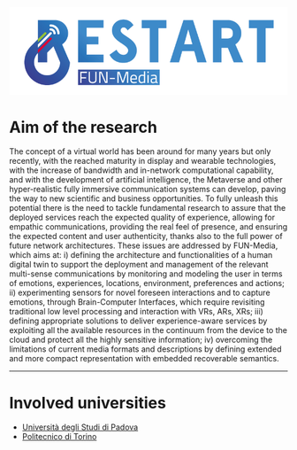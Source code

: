 ![RESTART - FUN-Media Logo](../funmedia_logo.png)

# Aim of the research

The concept of a virtual world has been around for many years but only recently, with the reached maturity in display and wearable technologies, with the increase of bandwidth and in-network computational capability, and with the development of artificial intelligence, 
the Metaverse and other hyper-realistic fully immersive communication systems can develop, paving the way to new scientific and business opportunities. To fully unleash this potential there is the need to tackle fundamental research to assure that the deployed services 
reach the expected quality of experience, allowing for empathic communications, providing the real feel of presence, and ensuring the expected content and user authenticity, thanks also to the full power of future network architectures. These issues are addressed by FUN-Media, 
which aims at: i) defining the architecture and functionalities of a human digital twin to support the deployment and management of the relevant multi-sense communications by monitoring and modeling the user in terms of emotions, experiences, locations, environment,
preferences and actions; ii) experimenting sensors for novel foreseen interactions and to capture emotions, through Brain-Computer Interfaces, which require revisiting traditional low level processing and  interaction with VRs, ARs, XRs; iii) defining appropriate 
solutions to deliver experience-aware services by exploiting all the available resources in the continuum from the device to the cloud and protect all the highly sensitive information; iv) overcoming the limitations of current media formats and descriptions by defining 
extended and more compact representation with embedded recoverable semantics.

---

# Involved universities

- [Università degli Studi di Padova](https://www.unipd.it/)
- [Politecnico di Torino](https://www.polito.it/)
